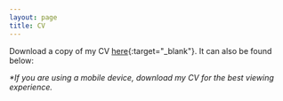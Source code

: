 ```yaml
---
layout: page
title: CV
---
```


Download a copy of my CV [here](https://ryliewieseler.github.io/files/CV_RYW.pdf){:target="_blank"}. It can also be found below:

_*If you are using a mobile device, download my CV for the best viewing experience._

<object data="files/CV_RYW.pdf" type="application/pdf" frameborder="0" width="100%" height="600px" style="padding: 20px;">
    <embed src="https://ryliewieseler.github.io/files/CV_RYW.pdf" frameborder="0" width="100%" height="600px" style="padding: 20px/> 
</object>
